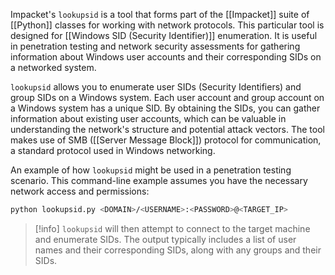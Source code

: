 Impacket's `lookupsid` is a tool that forms part of the [[Impacket]] suite of [[Python]] classes for working with network protocols. This particular tool is designed for [[Windows SID (Security Identifier)]] enumeration. It is useful in penetration testing and network security assessments for gathering information about Windows user accounts and their corresponding SIDs on a networked system.

`lookupsid` allows you to enumerate user SIDs (Security Identifiers) and group SIDs on a Windows system. Each user account and group account on a Windows system has a unique SID. By obtaining the SIDs, you can gather information about existing user accounts, which can be valuable in understanding the network's structure and potential attack vectors. The tool makes use of SMB ([[Server Message Block]]) protocol for communication, a standard protocol used in Windows networking.

An example of how `lookupsid` might be used in a penetration testing scenario. This command-line example assumes you have the necessary network access and permissions:

```bash
python lookupsid.py <DOMAIN>/<USERNAME>:<PASSWORD>@<TARGET_IP>
```

>[!info]
>`lookupsid` will then attempt to connect to the target machine and enumerate SIDs. The output typically includes a list of user names and their corresponding SIDs, along with any groups and their SIDs.

